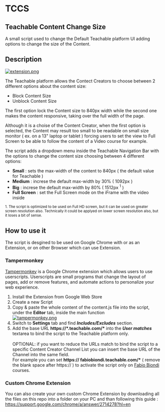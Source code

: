 # TCCS
## Teachable Content Change Size
A small script used to change the Default Teachable platform UI adding options to change the size of the Content.

## Description

[![extension.png](https://i.postimg.cc/qM94kTS1/extension.png)](https://postimg.cc/PPzB4BtD)

The Teachable platform allows the Contect Creators to choose between 2 different options about the content size:

 - Block Content Size
 - Unblock Content Size

The first option lock the Content size to 840px width while the second one makes the content responsive, taking over the full width of the page.

Although it is a choise of the Content Creator, when the first option is selected, the Content may result too small to be readable on small size monitor ( ex. on a 13" laptop or tablet ) forcing users to set the view to Full Screen to be able to follow the content of a Video course for example.

The script adds a dropdown menu inside the Teachable Navigation Bar with the options to change the content size choosing between 4 different options:
- **Small** : sets the max-width of the content to 840px ( the default value for Teachable )
- **Medium** : increse the default max-width by 30% ( 1092px )
- **Big** : increse the default max-width by 80% ( 1512px <sup>1</sup> )
- **Full Screen** : set the Full Screen mode on the iFrame with the video inside

<sup>1. The script is optimized to be used on Full HD screen, but it can be used on greater screen resolution also. 
Technically it could be applyed on lower screen resolution also, but it loses a bit of sense.</sup>

## How to use it

The script is desgined to be used on Google Chrome with or as an Extension, or on other Browser which can use Extension.

### Tampermonkey
[Tampermonkey](https://chromewebstore.google.com/detail/tampermonkey/dhdgffkkebhmkfjojejmpbldmpobfkfo) is a Google Chrome extension which allows users to use userscripts.
Userscripts are small programs that change the layout of pages, add or remove features, and automate actions to personalize your web experience.

1. Install the Extension from Google Web Store
2. Create a new Script
3. Copy & paste the whole content of the content.js file into the script, under the **Editor** tab, inside the main function<br />
[![tampermonkey.png](https://i.postimg.cc/mr3MsRZ9/tampermonkey.png)](https://postimg.cc/f3LkcG9W)
4. Switch to **Settings** tab and find **_Includes/Excludes_** section.
5. Add the base URL __https://\*.teachable.com/\*__ into the **_User matches_** textarea to bind the script to the Teachable platform only.<br /><br />
OPTIONAL: if you want to reduce the URLs match to bind the script to a specific Content Creator Channel List you can insert the base URL of the Channel into the same field.<br />
For example you can set __https:// fabiobiondi.teachable.com/\*__ ( remove the blank space after https:// ) to activate the script only on [Fabio Biondi](https://www.fabiobiondi.dev/) courses.

### Custom Chrome Extension
You can also create your own custom Chrome Extension by downloading all the files on this repo into a folder on your PC and than following this guide : https://support.google.com/chrome/a/answer/2714278?hl=en
